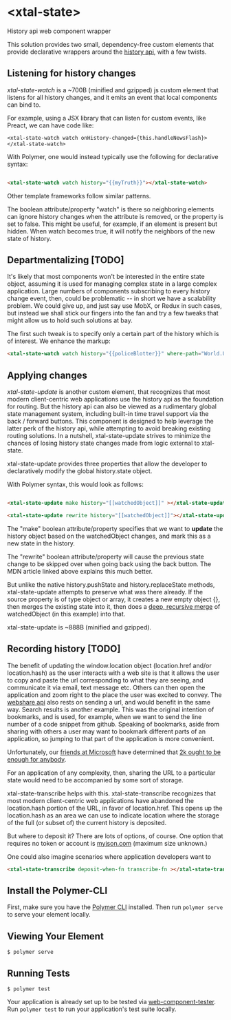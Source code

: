# \<xtal-state\>

History api web component wrapper

This solution provides two small, dependency-free custom elements that provide declarative wrappers around the [history api](https://developer.mozilla.org/en-US/docs/Web/API/History_API), with a few twists.

## Listening for history changes

*xtal-state-watch* is a ~700B (minified and gzipped) js custom element that listens for all history changes, and it emits an event that local components can bind to. 

For example, using a JSX library that can listen for custom events, like Preact, we can have code like:

```JSX
<xtal-state-watch watch onHistory-changed={this.handleNewsFlash}></xtal-state-watch>
``` 

With Polymer, one would instead typically use the following for declarative syntax:

```html

<xtal-state-watch watch history="{{myTruth}}"></xtal-state-watch>

```

Other template frameworks follow similar patterns.

The boolean attribute/property "watch" is there so neighboring elements can ignore history changes when the attribute is removed, or the property is set to false.  This might be useful, for example, if an element is present but hidden.  When watch becomes true, it will notify the neighbors of the new state of history.

## Departmentalizing [TODO]

It's likely that most components won't be interested in the entire state object, assuming it is used for managing complex state in a large complex application.  Large numbers of components subscribing to every history change event, then, could be problematic -- in short we have a scalability problem.  We could give up, and just say use MobX, or Redux in such cases, but instead we shall stick our fingers into the fan and try a few tweaks that might allow us to hold such solutions at bay.

The first such tweak is to specify only a certain part of the history which is of interest.  We enhance the markup:

```html
<xtal-state-watch watch history="{{policeBlotter}}" where-path="World.UnitedStates.Texas.Montgomery.CutAndShoot"></xtal-state-watch>
``` 

## Applying changes

*xtal-state-update* is another custom element, that recognizes that most modern client-centric web applications use the history api as the foundation for routing.  But the history api can also be viewed as a rudimentary global state management system, including built-in time travel support via the back / forward buttons.  This component is designed to help leverage the latter perk of the history api, while attempting to avoid breaking existing routing solutions.  In a nutshell, xtal-state-update strives to minimize the chances of losing history state changes made from logic external to xtal-state.

xtal-state-update provides three properties that allow the developer to declaratively modify the global history.state object.

With Polymer syntax, this would look as follows:

```html

<xtal-state-update make history="[[watchedObject]]" ></xtal-state-update>

<xtal-state-update rewrite history="[[watchedObject]]"></xtal-state-update>

```

The "make" boolean attribute/property specifies that we want to **update** the history object based on the watchedObject changes, and mark this as a new state in the history.

The "rewrite" boolean attribute/property will cause the previous state change to be skipped over when going back using the back button.  The MDN article linked above explains this much better.

But unlike the native history.pushState and history.replaceState methods, xtal-state-update attempts to preserve what was there already.  If the source property is of type object or array, it creates a new empty object {}, then merges the existing state into it, then does a [deep, recursive merge](https://davidwalsh.name/javascript-deep-merge) of watchedObject (in this example) into that.  

xtal-state-update is ~888B (minified and gzipped).

## Recording history [TODO]

The benefit of updating the window.location object (location.href and/or location.hash) as the user interacts with a web site is that it allows the user to copy and paste the url corresponding to what they are seeing, and communicate it via email, text message etc.  Others can then open the application and zoom right to the place the user was excited to convey.  The [webshare api](https://developers.google.com/web/updates/2016/09/navigator-share) also rests on sending a url, and would benefit in the same way.  Search results is another example.    This was the original intention of bookmarks, and is used, for example, when we want to send the line number of a code snippet from github.  Speaking of bookmarks, aside from sharing with others a user may want to bookmark different parts of an application, so jumping to that part of the application is more convenient.

Unfortunately, our [friends at Microsoft](https://www.computerworld.com/article/2534312/operating-systems/the--640k--quote-won-t-go-away----but-did-gates-really-say-it-.html) have determined that [2k ought to be enough for anybody](https://stackoverflow.com/questions/16247162/max-size-of-location-hash-in-browser).

For an application of any complexity, then, sharing the URL to a particular state would need to be accompanied by some sort of storage.

xtal-state-transcribe helps with this.  xtal-state-transcribe recognizes that most modern client-centric web applications have abandoned the location.hash portion of the URL, in favor of location.href.  This opens up the location.hash as an area we can use to indicate location where the storage of the full (or subset of) the current history is deposited.

But where to deposit it?  There are lots of options, of course.  One option that requires no token or account is [myjson.com](http://myjson.com/) (maximum size unknown.)

One could also imagine scenarios where application developers want to 

```html
<xtal-state-transcribe deposit-when-fn transcribe-fn ></xtal-state-transcripe>
```  

## Install the Polymer-CLI

First, make sure you have the [Polymer CLI](https://www.npmjs.com/package/polymer-cli) installed. Then run `polymer serve` to serve your element locally.

## Viewing Your Element

```
$ polymer serve
```

## Running Tests

```
$ polymer test
```

Your application is already set up to be tested via [web-component-tester](https://github.com/Polymer/web-component-tester). Run `polymer test` to run your application's test suite locally.
